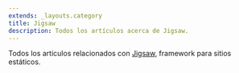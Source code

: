 ```yaml
---
extends: _layouts.category
title: Jigsaw
description: Todos los artículos acerca de Jigsaw.
---
```


Todos los artículos relacionados con [Jigsaw](http://jigsaw.tighten.co), framework para 
sitios estáticos.
